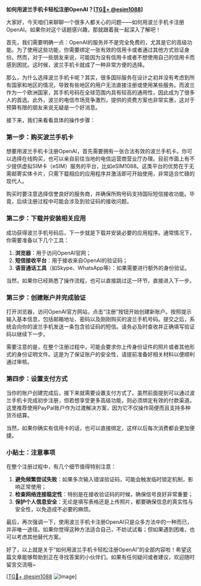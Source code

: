 **如何用波兰手机卡轻松注册OpenAI？[[TG💪+ @esim1088](https://t.me/s/esim1088)]**

大家好，今天咱们来聊聊一个很多人都关心的问题——如何用波兰手机卡注册OpenAI。如果你对这个话题感兴趣，那就跟着我一起深入了解吧！

首先，我们需要明确一点：OpenAI的服务并不是完全免费的，尤其是它的高级功能。为了使用这些功能，你需要绑定一张有效的信用卡或者通过其他方式验证身份。然而，对于一些朋友来说，可能因为没有信用卡或者不想使用自己的信用卡而感到困扰。这时候，波兰手机卡就成了一种非常方便的选择。

那么，为什么选择波兰手机卡呢？其实，很多国际服务在设计之初并没有考虑到所有国家和地区的情况，导致有些地区的用户无法直接注册或使用某些服务。而波兰作为一个欧洲国家，其手机号码在全球范围内具有较高的通用性，因此成为了很多人的首选。此外，波兰的电信市场竞争激烈，提供的资费方案也非常实惠，这对于预算有限的朋友来说无疑是一个好消息。

接下来，我们来看看具体的操作步骤：

### 第一步：购买波兰手机卡

想要用波兰手机卡注册OpenAI，首先需要拥有一张合法有效的波兰手机卡。你可以选择在线购买，也可以亲自前往当地的电信运营商营业厅办理。目前市面上有不少提供虚拟SIM卡（eSIM）服务的平台，比如eSIM1088。这类平台的优势在于无需邮寄实体卡片，只需下载相应的应用程序并激活即可开始使用，非常适合忙碌的现代人。

购买时要注意选择信誉良好的服务商，并确保所购号码支持国际短信接收功能。毕竟，后续注册过程中可能会涉及到验证码的接收问题。

### 第二步：下载并安装相关应用

成功获得波兰手机号码后，下一步就是下载并安装必要的应用程序。通常情况下，你需要准备以下几个工具：

1. **浏览器**：用于访问OpenAI官网；
2. **短信接收平台**：用于接收来自OpenAI的验证码；
3. **语音通话工具**（如Skype、WhatsApp等）：如果需要进行额外的身份验证。

当然，如果你已经熟悉了操作流程，也可以直接跳过这一环节，直接进入下一步。

### 第三步：创建账户并完成验证

打开浏览器，访问OpenAI官方网站，点击“注册”按钮开始创建新账户。按照提示输入基本信息，包括邮箱地址、密码以及刚刚购买的波兰手机号码。提交之后，系统会向你的波兰手机发送一条包含验证码的短信。请务必及时查收并正确填写验证码以继续下一步。

需要注意的是，在整个注册过程中，可能会要求你上传身份证件的照片或者其他形式的身份证明文件。这是为了保证账户的安全性，请提前准备好相关材料以便顺利通过审核。

### 第四步：设置支付方式

当你的账户创建完成后，接下来就需要设置支付方式了。虽然前面提到可以通过波兰手机卡完成初步注册，但若想享受更多高级功能，则必须绑定有效的付款渠道。这里推荐使用PayPal账户作为过渡解决方案，因为它不仅操作简便而且支持多种货币结算。

当然，如果你确实有信用卡的话，也可以直接绑定，这样以后每次消费都会更加便捷。

### 小贴士：注意事项

在整个注册过程中，有几个细节值得特别注意：

1. **避免频繁尝试失败**：如果多次输入错误验证码，可能会触发临时锁定机制，影响正常使用；
2. **检查网络连接稳定性**：特别是在接收验证码的时候，确保信号良好非常重要；
3. **保护个人信息安全**：无论是填写表格还是上传照片，都要确保信息的真实性与安全性，以免造成不必要的麻烦。

最后，再次强调一下，使用波兰手机卡注册OpenAI只是众多方法中的一种而已，并非唯一途径。如果你觉得这种方法适合自己，不妨试试看；但如果遇到困难，也可以考虑其他替代方案。

好了，以上就是关于“如何用波兰手机卡轻松注册OpenAI”的全部内容啦！希望这篇文章能够帮助到正在寻找答案的小伙伴们。如果有任何疑问或者建议，欢迎随时留言交流哦~

[[TG💪+ @esim1088](https://t.me/s/esim1088) ![Image](https://i.postimg.cc/4NQfJmqS/Snipaste-2025-05-13-00-14-12.png)]